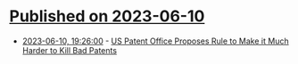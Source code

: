 # [Published on 2023-06-10](index.md)

* [2023-06-10, 19:26:00](https://soylentnews.org/article.pl?sid=23/06/09/1928254&from=rss) - [US Patent Office Proposes Rule to Make it Much Harder to Kill Bad Patents](https://soylentnews.org/article.pl?sid=23/06/09/1928254&from=rss)
